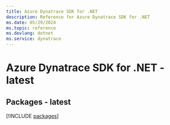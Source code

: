 ```yaml
---
title: Azure Dynatrace SDK for .NET
description: Reference for Azure Dynatrace SDK for .NET
ms.date: 05/29/2024
ms.topic: reference
ms.devlang: dotnet
ms.service: dynatrace
---
```

# Azure Dynatrace SDK for .NET - latest
## Packages - latest
[!INCLUDE [packages](dynatrace-index.md)]